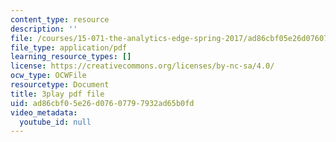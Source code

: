 ```yaml
---
content_type: resource
description: ''
file: /courses/15-071-the-analytics-edge-spring-2017/ad86cbf05e26d07607797932ad65b0fd_kntypWFmyyM.pdf
file_type: application/pdf
learning_resource_types: []
license: https://creativecommons.org/licenses/by-nc-sa/4.0/
ocw_type: OCWFile
resourcetype: Document
title: 3play pdf file
uid: ad86cbf0-5e26-d076-0779-7932ad65b0fd
video_metadata:
  youtube_id: null
---
```


